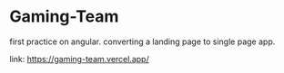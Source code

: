# Gaming-Team
first practice on angular. converting a landing page to single page app.

link: https://gaming-team.vercel.app/
